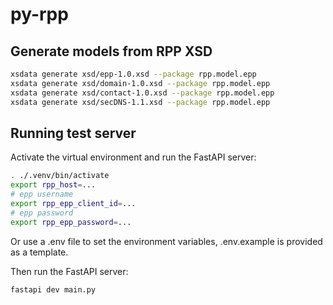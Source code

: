 # py-rpp

## Generate models from RPP XSD

```sh
xsdata generate xsd/epp-1.0.xsd --package rpp.model.epp
xsdata generate xsd/domain-1.0.xsd --package rpp.model.epp
xsdata generate xsd/contact-1.0.xsd --package rpp.model.epp
xsdata generate xsd/secDNS-1.1.xsd --package rpp.model.epp
```

## Running test server

Activate the virtual environment and run the FastAPI server:

```sh
. ./.venv/bin/activate
export rpp_host=...
# epp username
export rpp_epp_client_id=...
# epp password
export rpp_epp_password=...
```

Or use a .env file to set the environment variables, .env.example is provided as a template.

Then run the FastAPI server:

```sh
fastapi dev main.py
```
